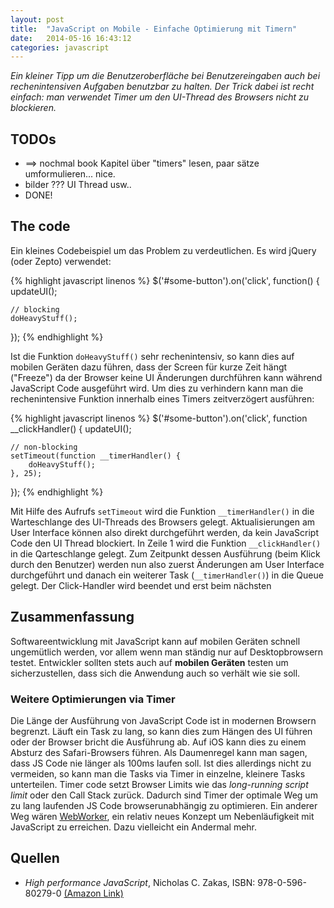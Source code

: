 ```yaml
---
layout: post
title:  "JavaScript on Mobile - Einfache Optimierung mit Timern"
date:   2014-05-16 16:43:12
categories: javascript
---
```


<em>
Ein kleiner Tipp um die Benutzeroberfläche bei Benutzereingaben auch bei rechenintensiven Aufgaben benutzbar zu halten. Der Trick dabei ist recht einfach: man verwendet Timer um den UI-Thread des Browsers nicht zu blockieren.
</em>

## TODOs ##
* ==> nochmal book Kapitel über "timers" lesen, paar sätze umformulieren... nice.
* bilder ??? UI Thread usw..
* DONE!

## The code ##

Ein kleines Codebeispiel um das Problem zu verdeutlichen. Es wird jQuery (oder Zepto) verwendet:

{% highlight javascript linenos %}
$('#some-button').on('click', function() {
    updateUI();

    // blocking
    doHeavyStuff();
});
{% endhighlight %}

Ist die Funktion `doHeavyStuff()` sehr rechenintensiv, so kann dies auf mobilen Geräten dazu führen, dass der Screen für kurze Zeit hängt ("Freeze") da der Browser keine UI Änderungen durchführen kann während JavaScript Code ausgeführt wird. Um dies zu verhindern kann man die rechenintensive Funktion innerhalb eines Timers zeitverzögert ausführen:

{% highlight javascript linenos %}
$('#some-button').on('click', function __clickHandler() {
    updateUI();

    // non-blocking
    setTimeout(function __timerHandler() {
        doHeavyStuff();
    }, 25);
});
{% endhighlight %}

Mit Hilfe des Aufrufs `setTimeout` wird die Funktion `__timerHandler()` in die Warteschlange des UI-Threads des Browsers gelegt. Aktualisierungen am User Interface können also direkt durchgeführt werden, da kein JavaScript Code den UI Thread blockiert. In Zeile 1 wird die Funktion `__clickHandler()` in die Qarteschlange gelegt. Zum Zeitpunkt dessen Ausführung (beim Klick durch den Benutzer) werden nun also zuerst Änderungen am User Interface durchgeführt und danach ein weiterer Task (`__timerHandler()`) in die Queue gelegt. Der Click-Handler wird beendet und erst beim nächsten



## Zusammenfassung ##

Softwareentwicklung mit JavaScript kann auf mobilen Geräten schnell ungemütlich werden, vor allem wenn man ständig nur auf Desktopbrowsern testet. Entwickler sollten stets auch auf __mobilen Geräten__ testen um sicherzustellen, dass sich die Anwendung auch so verhält wie sie soll.

### Weitere Optimierungen via Timer ###

Die Länge der Ausführung von JavaScript Code ist in modernen Browsern begrenzt. Läuft ein Task zu lang, so kann dies zum Hängen des UI führen oder der Browser bricht die Ausführung ab. Auf iOS kann dies zu einem Absturz des Safari-Browsers führen. Als Daumenregel kann man sagen, dass JS Code nie länger als 100ms laufen soll. Ist dies allerdings nicht zu vermeiden, so kann man die Tasks via Timer in einzelne, kleinere Tasks unterteilen. Timer code setzt Browser Limits wie das _long-running script limit_ oder den Call Stack zurück. Dadurch sind Timer der optimale Weg um zu lang laufenden JS Code browserunabhängig zu optimieren. Ein anderer Weg wären <a href="http://www.html5rocks.com/de/tutorials/workers/basics/">WebWorker</a>, ein relativ neues Konzept um Nebenläufigkeit mit JavaScript zu erreichen. Dazu vielleicht ein Andermal mehr.


## Quellen ##
* _High performance JavaScript_, Nicholas C. Zakas, ISBN: 978-0-596-80279-0 [(Amazon Link)](http://www.amazon.de/Performance-JavaScript-Faster-Application-Interfaces/dp/059680279X)
